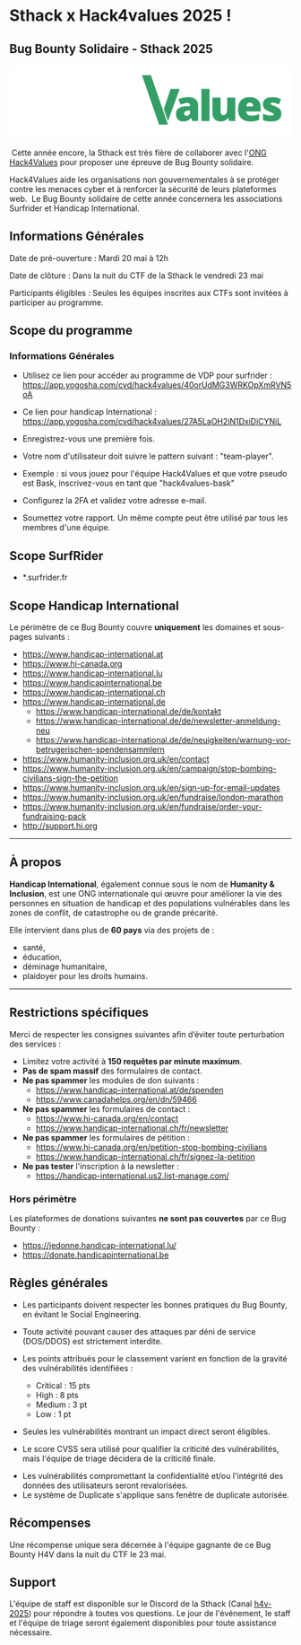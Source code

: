 # Sthack x Hack4values 2025 !

## Bug Bounty Solidaire - Sthack 2025

![hack4values](img/hack4values_logo.png)

‍
Cette année encore, la Sthack est très fière de collaborer avec l'[ONG Hack4Values](https://hack4values.eu) pour proposer une épreuve de Bug Bounty solidaire.

Hack4Values aide les organisations non gouvernementales à se protéger contre les menaces cyber et à renforcer la sécurité de leurs plateformes web.
‍
Le Bug Bounty solidaire de cette année concernera les associations Surfrider et Handicap International.

## Informations Générales

Date de pré-ouverture : Mardi 20 mai à 12h

Date de clôture : Dans la nuit du CTF de la Sthack le vendredi 23 mai

Participants éligibles : Seules les équipes inscrites aux CTFs sont invitées à participer au programme.

## Scope du programme

### Informations Générales

- Utilisez ce lien pour accéder au programme de VDP pour surfrider :
  https://app.yogosha.com/cvd/hack4values/40orUdMG3WRKOpXmRVN5oA
- Ce lien pour handicap International :
  https://app.yogosha.com/cvd/hack4values/27A5LaOH2iN1DxiDiCYNiL

- ‍Enregistrez-vous une première fois.
- Votre nom d'utilisateur doit suivre le pattern suivant : "team-player".
- Exemple : si vous jouez pour l'équipe Hack4Values et que votre pseudo est Bask, inscrivez-vous en tant que "hack4values-bask"
- Configurez la 2FA et validez votre adresse e-mail.
- Soumettez votre rapport. Un même compte peut être utilisé par tous les membres d'une équipe.
  ‍

## Scope SurfRider

- \*.surfrider.fr

## Scope Handicap International

Le périmètre de ce Bug Bounty couvre **uniquement** les domaines et sous-pages suivants :

- https://www.handicap-international.at
- https://www.hi-canada.org
- https://www.handicap-international.lu
- https://www.handicapinternational.be
- https://www.handicap-international.ch
- https://www.handicap-international.de
  - https://www.handicap-international.de/de/kontakt
  - https://www.handicap-international.de/de/newsletter-anmeldung-neu
  - https://www.handicap-international.de/de/neuigkeiten/warnung-vor-betrugerischen-spendensammlern
- https://www.humanity-inclusion.org.uk/en/contact
- https://www.humanity-inclusion.org.uk/en/campaign/stop-bombing-civilians-sign-the-petition
- https://www.humanity-inclusion.org.uk/en/sign-up-for-email-updates
- https://www.humanity-inclusion.org.uk/en/fundraise/london-marathon
- https://www.humanity-inclusion.org.uk/en/fundraise/order-your-fundraising-pack
- http://support.hi.org

---

## À propos

**Handicap International**, également connue sous le nom de **Humanity & Inclusion**, est une ONG internationale qui œuvre pour améliorer la vie des personnes en situation de handicap et des populations vulnérables dans les zones de conflit, de catastrophe ou de grande précarité.

Elle intervient dans plus de **60 pays** via des projets de :

- santé,
- éducation,
- déminage humanitaire,
- plaidoyer pour les droits humains.

---

## Restrictions spécifiques

Merci de respecter les consignes suivantes afin d’éviter toute perturbation des services :

- Limitez votre activité à **150 requêtes par minute maximum**.
- **Pas de spam massif** des formulaires de contact.
- **Ne pas spammer** les modules de don suivants :
  - https://www.handicap-international.at/de/spenden
  - https://www.canadahelps.org/en/dn/59466
- **Ne pas spammer** les formulaires de contact :
  - https://www.hi-canada.org/en/contact
  - https://www.handicap-international.ch/fr/newsletter
- **Ne pas spammer** les formulaires de pétition :
  - https://www.hi-canada.org/en/petition-stop-bombing-civilians
  - https://www.handicap-international.ch/fr/signez-la-petition
- **Ne pas tester** l'inscription à la newsletter :
  - https://handicap-international.us2.list-manage.com/

### Hors périmètre

Les plateformes de donations suivantes **ne sont pas couvertes** par ce Bug Bounty :

- https://jedonne.handicap-international.lu/
- https://donate.handicapinternational.be

## Règles générales

- Les participants doivent respecter les bonnes pratiques du Bug Bounty, en évitant le Social Engineering.
- Toute activité pouvant causer des attaques par déni de service (DOS/DDOS) est strictement interdite.
  ‍
- Les points attribués pour le classement varient en fonction de la gravité des vulnérabilités identifiées :

  - Critical : 15 pts
  - High : 8 pts
  - Medium : 3 pt
  - Low : 1 pt

- Seules les vulnérabilités montrant un impact direct seront éligibles.

* Le score CVSS sera utilisé pour qualifier la criticité des vulnérabilités, mais l'équipe de triage décidera de la criticité finale.

- Les vulnérabilités compromettant la confidentialité et/ou l'intégrité des données des utilisateurs seront revalorisées.
- Le système de Duplicate s'applique sans fenêtre de duplicate autorisée.

## Récompenses

Une récompense unique sera décernée à l'équipe gagnante de ce Bug Bounty H4V dans la nuit du CTF le 23 mai.

## Support

L'équipe de staff est disponible sur le Discord de la Sthack (Canal [h4v-2025](https://discord.com/channels/727150382668709909/1374088671594025030)) pour répondre à toutes vos questions. Le jour de l'événement, le staff et l'équipe de triage seront également disponibles pour toute assistance nécessaire.
